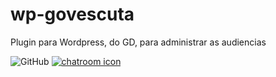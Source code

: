 # wp-govescuta
Plugin para Wordpress, do GD, para administrar as audiencias

![GitHub](https://img.shields.io/github/license/ForaDoEixo/wp-govescuta.svg)
[![chatroom icon](https://patrolavia.github.io/telegram-badge/chat.png)](https://t.me/joinchat/RedeLivreOrg)

